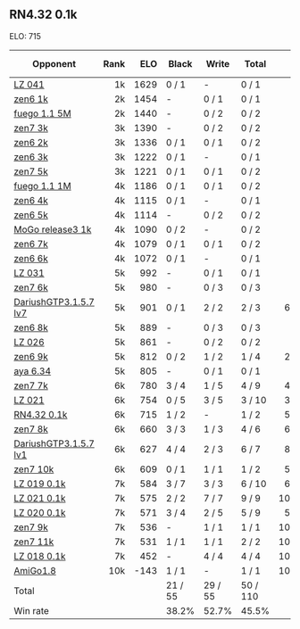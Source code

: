 ## RN4.32 0.1k ##

ELO: 715

Opponent | Rank | ELO | Black | Write | Total | Win rate
---------|-----:|----:|-------|-------|-------|-------:
[LZ 041](LZ%20041.md) | 1k | 1629 | 0 / 1 | - | 0 / 1 | 0.0%
[zen6 1k](zen6%201k.md) | 2k | 1454 | - | 0 / 1 | 0 / 1 | 0.0%
[fuego 1.1 5M](fuego%201.1%205M.md) | 2k | 1440 | - | 0 / 2 | 0 / 2 | 0.0%
[zen7 3k](zen7%203k.md) | 3k | 1390 | - | 0 / 2 | 0 / 2 | 0.0%
[zen6 2k](zen6%202k.md) | 3k | 1336 | 0 / 1 | 0 / 1 | 0 / 2 | 0.0%
[zen6 3k](zen6%203k.md) | 3k | 1222 | 0 / 1 | - | 0 / 1 | 0.0%
[zen7 5k](zen7%205k.md) | 3k | 1221 | 0 / 1 | 0 / 1 | 0 / 2 | 0.0%
[fuego 1.1 1M](fuego%201.1%201M.md) | 4k | 1186 | 0 / 1 | 0 / 1 | 0 / 2 | 0.0%
[zen6 4k](zen6%204k.md) | 4k | 1115 | 0 / 1 | - | 0 / 1 | 0.0%
[zen6 5k](zen6%205k.md) | 4k | 1114 | - | 0 / 2 | 0 / 2 | 0.0%
[MoGo release3 1k](MoGo%20release3%201k.md) | 4k | 1090 | 0 / 2 | - | 0 / 2 | 0.0%
[zen6 7k](zen6%207k.md) | 4k | 1079 | 0 / 1 | 0 / 1 | 0 / 2 | 0.0%
[zen6 6k](zen6%206k.md) | 4k | 1072 | 0 / 1 | - | 0 / 1 | 0.0%
[LZ 031](LZ%20031.md) | 5k | 992 | - | 0 / 1 | 0 / 1 | 0.0%
[zen7 6k](zen7%206k.md) | 5k | 980 | - | 0 / 3 | 0 / 3 | 0.0%
[DariushGTP3.1.5.7 lv7](DariushGTP3.1.5.7%20lv7.md) | 5k | 901 | 0 / 1 | 2 / 2 | 2 / 3 | 66.7%
[zen6 8k](zen6%208k.md) | 5k | 889 | - | 0 / 3 | 0 / 3 | 0.0%
[LZ 026](LZ%20026.md) | 5k | 861 | - | 0 / 2 | 0 / 2 | 0.0%
[zen6 9k](zen6%209k.md) | 5k | 812 | 0 / 2 | 1 / 2 | 1 / 4 | 25.0%
[aya 6.34](aya%206.34.md) | 5k | 805 | - | 0 / 1 | 0 / 1 | 0.0%
[zen7 7k](zen7%207k.md) | 6k | 780 | 3 / 4 | 1 / 5 | 4 / 9 | 44.4%
[LZ 021](LZ%20021.md) | 6k | 754 | 0 / 5 | 3 / 5 | 3 / 10 | 30.0%
[RN4.32 0.1k](RN4.32%200.1k.md) | 6k | 715 | 1 / 2 | - | 1 / 2 | 50.0%
[zen7 8k](zen7%208k.md) | 6k | 660 | 3 / 3 | 1 / 3 | 4 / 6 | 66.7%
[DariushGTP3.1.5.7 lv1](DariushGTP3.1.5.7%20lv1.md) | 6k | 627 | 4 / 4 | 2 / 3 | 6 / 7 | 85.7%
[zen7 10k](zen7%2010k.md) | 6k | 609 | 0 / 1 | 1 / 1 | 1 / 2 | 50.0%
[LZ 019 0.1k](LZ%20019%200.1k.md) | 7k | 584 | 3 / 7 | 3 / 3 | 6 / 10 | 60.0%
[LZ 021 0.1k](LZ%20021%200.1k.md) | 7k | 575 | 2 / 2 | 7 / 7 | 9 / 9 | 100.0%
[LZ 020 0.1k](LZ%20020%200.1k.md) | 7k | 571 | 3 / 4 | 2 / 5 | 5 / 9 | 55.6%
[zen7 9k](zen7%209k.md) | 7k | 536 | - | 1 / 1 | 1 / 1 | 100.0%
[zen7 11k](zen7%2011k.md) | 7k | 531 | 1 / 1 | 1 / 1 | 2 / 2 | 100.0%
[LZ 018 0.1k](LZ%20018%200.1k.md) | 7k | 452 | - | 4 / 4 | 4 / 4 | 100.0%
[AmiGo1.8](AmiGo1.8.md) | 10k | -143 | 1 / 1 | - | 1 / 1 | 100.0%
Total | | | 21 / 55 | 29 / 55 | 50 / 110 | 
Win rate| | | 38.2% | 52.7% | 45.5% | 
